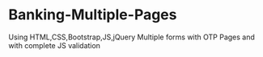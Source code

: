 # Banking-Multiple-Pages
Using HTML,CSS,Bootstrap,JS,jQuery Multiple forms with OTP Pages and with complete JS validation
